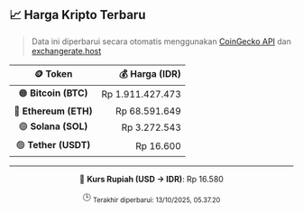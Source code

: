 

<!-- HARGA_KRIPTO -->
## 📈 Harga Kripto Terbaru

> Data ini diperbarui secara otomatis menggunakan [CoinGecko API](https://www.coingecko.com/) dan [exchangerate.host](https://exchangerate.host/)

<div align="center">

| 🪙 Token | 💰 Harga (IDR) |
|:------:|---------------:|
| 🟠 **Bitcoin (BTC)**   | Rp 1.911.427.473 |
| 🔵 **Ethereum (ETH)**  | Rp 68.591.649 |
| 🟣 **Solana (SOL)**    | Rp 3.272.543 |
| 🟢 **Tether (USDT)**   | Rp 16.600 |

---

💱 **Kurs Rupiah (USD → IDR)**: Rp 16.580

🕒 <sub>Terakhir diperbarui: 13/10/2025, 05.37.20</sub>

</div>
<!-- /HARGA_KRIPTO -->